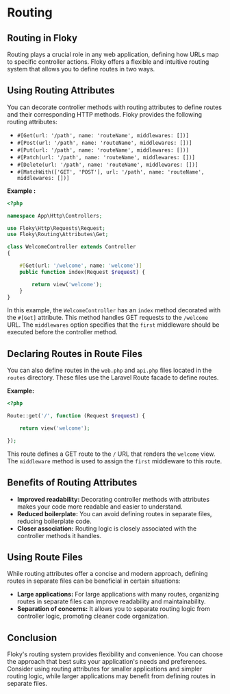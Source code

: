 # Routing

## Routing in Floky

Routing plays a crucial role in any web application, defining how URLs map to specific controller actions. Floky offers a flexible and intuitive routing system that allows you to define routes in two ways.

## Using Routing Attributes

You can decorate controller methods with routing attributes to define routes and their corresponding HTTP methods. Floky provides the following routing attributes:

- `#[Get(url: '/path', name: 'routeName', middlewares: [])]`
- `#[Post(url: '/path', name: 'routeName', middlewares: [])]`
- `#[Put(url: '/path', name: 'routeName', middlewares: [])]`
- `#[Patch(url: '/path', name: 'routeName', middlewares: [])]`
- `#[Delete(url: '/path', name: 'routeName', middlewares: [])]`
- `#[MatchWith(['GET', 'POST'], url: '/path', name: 'routeName', middlewares: [])]`

**Example :**

```php
<?php

namespace App\Http\Controllers;

use Floky\Http\Requests\Request;
use Floky\Routing\Attributes\Get;

class WelcomeController extends Controller
{

    #[Get(url: '/welcome', name: 'welcome')]
    public function index(Request $request) {

        return view('welcome');
    }
}
```

In this example, the `WelcomeController` has an `index` method decorated with the `#[Get]` attribute. This method handles GET requests to the `/welcome` URL. The `middlewares` option specifies that the `first` middleware should be executed before the controller method.

## Declaring Routes in Route Files

You can also define routes in the `web.php` and `api.php` files located in the `routes` directory. These files use the Laravel Route facade to define routes.

**Example:**

```php
<?php

Route::get('/', function (Request $request) {

    return view('welcome');

});
```

This route defines a GET route to the `/` URL that renders the `welcome` view. The `middleware` method is used to assign the `first` middleware to this route.

## Benefits of Routing Attributes

- **Improved readability:** Decorating controller methods with attributes makes your code more readable and easier to understand.
- **Reduced boilerplate:** You can avoid defining routes in separate files, reducing boilerplate code.
- **Closer association:** Routing logic is closely associated with the controller methods it handles.

## Using Route Files

While routing attributes offer a concise and modern approach, defining routes in separate files can be beneficial in certain situations:

- **Large applications:** For large applications with many routes, organizing routes in separate files can improve readability and maintainability.
- **Separation of concerns:** It allows you to separate routing logic from controller logic, promoting cleaner code organization.

## Conclusion

Floky's routing system provides flexibility and convenience. You can choose the approach that best suits your application's needs and preferences. Consider using routing attributes for smaller applications and simpler routing logic, while larger applications may benefit from defining routes in separate files.